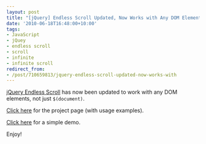 ```yaml
---
layout: post
title: "[jQuery] Endless Scroll Updated, Now Works with Any DOM Elements"
date: '2010-06-18T16:48:00+10:00'
tags:
- JavaScript
- jQuey
- endless scroll
- scroll
- infinite
- infinite scroll
redirect_from:
- /post/710659813/jquery-endless-scroll-updated-now-works-with
---
```

[jQuery Endless Scroll](http://github.com/fredwu/jquery-endless-scroll) has now been updated to work with any DOM elements, not just `$(document)`.

[Click here](http://www.beyondcoding.com/2009/01/15/release-jquery-plugin-endless-scroll/) for the project page (with usage examples).

[Click here](http://www.beyondcoding.com/demos/endless-scroll/) for a simple demo.

Enjoy!


